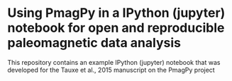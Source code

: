 Using PmagPy in a IPython (jupyter) notebook for open and reproducible paleomagnetic data analysis
================================

This repository contains an example IPython (jupyter) notebook that was developed for the Tauxe et al., 2015 manuscript on the PmagPy project 
